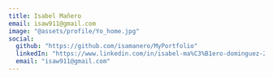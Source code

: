 ```yaml
---
title: Isabel Mañero
email: isaw911@gmail.com
image: "@assets/profile/Yo_home.jpg"
social:
  github: "https://github.com/isamanero/MyPortfolio"
  linkedIn: "https://www.linkedin.com/in/isabel-ma%C3%B1ero-dominguez-222498160/"
  email: "isaw911@gmail.com"
---
```

